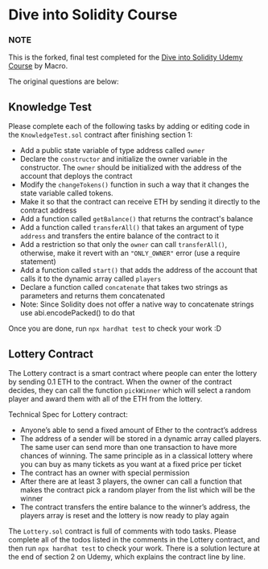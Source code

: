 # Dive into Solidity Course

### **NOTE**
This is the forked, final test completed for the [Dive into Solidity Udemy Course](https://www.udemy.com/course/dive-into-solidity-smart-contract-development/) by Macro.

The original questions are below:

## Knowledge Test

Please complete each of the following tasks by adding or editing code in the `KnowledgeTest.sol` contract after finishing section 1:

- Add a public state variable of type address called `owner`
- Declare the `constructor` and initialize the owner variable in the constructor. The `owner` should be initialized with the address of the account that deploys the contract
- Modify the `changeTokens()` function in such a way that it changes the state variable called tokens.
- Make it so that the contract can receive ETH by sending it directly to the contract address
- Add a function called `getBalance()` that returns the contract's balance
- Add a function called `transferAll()` that takes an argument of type `address` and transfers the entire balance of the contract to it
- Add a restriction so that only the `owner` can call `transferAll()`, otherwise, make it revert with an `"ONLY_OWNER"` error (use a require statement)
- Add a function called `start()` that adds the address of the account that calls it to the dynamic array called `players`
- Declare a function called `concatenate` that takes two strings as parameters and returns them concatenated
- Note: Since Solidity does not offer a native way to concatenate strings use abi.encodePacked() to do that

Once you are done, run `npx hardhat test` to check your work :D

## Lottery Contract

The Lottery contract is a smart contract where people can enter the lottery by sending 0.1 ETH to the contract. When the owner of the contract decides, they can call the function `pickWinner` which will select a random player and award them with all of the ETH from the lottery.

Technical Spec for Lottery contract: 
- Anyone’s able to send a fixed amount of Ether to the contract’s address
- The address of a sender will be stored in a dynamic array called players. The same user can send more than one transaction to have more chances of winning. The same principle as in a classical lottery where you can buy as many tickets as you want at a fixed price per ticket
- The contract has an owner with special permission
- After there are at least 3 players, the owner can call a function that makes the contract pick a random player from the list which will be the winner 
- The contract transfers the entire balance to the winner’s address, the players array is reset and the lottery is now ready to play again


The `Lottery.sol` contract is full of comments with todo tasks. 
Please complete all of the todos listed in the comments in the Lottery contract, and then run `npx hardhat test` to check your work. 
There is a solution lecture at the end of section 2 on Udemy, which explains the contract line by line.
